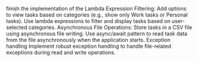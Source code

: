 finish the implementation of the 
Lambda Expression Filtering:
Add options to view tasks based on categories (e.g., show only Work tasks or Personal tasks).
Use lambda expressions to filter and display tasks based on user-selected categories.
Asynchronous File Operations:
Store tasks in a CSV file using asynchronous file writing.
Use async/await pattern to read task data from the file asynchronously when the application starts.
Exception handling
Implement robust exception handling to handle file-related exceptions during read and write operations.

